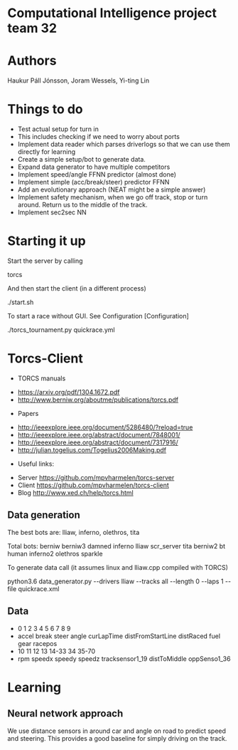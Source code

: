 # Computational Intelligence project team 32

# Authors
Haukur Páll Jónsson, Joram Wessels, Yi-ting Lin

# Things to do
- Test actual setup for turn in
- This includes checking if we need to worry about ports
- Implement data reader which parses driverlogs so that we can use them directly for learning
- Create a simple setup/bot to generate data.
- Expand data generator to have multiple competitors
- Implement speed/angle FFNN predictor (almost done)
- Implement simple (acc/break/steer) predictor FFNN
- Add an evolutionary approach (NEAT might be a simple answer)
- Implement safety mechanism, when we go off track, stop or turn around. Return us to the middle of the track.
- Implement sec2sec NN

# Starting it up
Start the server by calling

  torcs

And then start the client (in a different process)

  ./start.sh

To start a race without GUI. See Configuration [Configuration]

  ./torcs_tournament.py quickrace.yml


# Torcs-Client

- TORCS manuals
* https://arxiv.org/pdf/1304.1672.pdf
* http://www.berniw.org/aboutme/publications/torcs.pdf

- Papers
* http://ieeexplore.ieee.org/document/5286480/?reload=true
* http://ieeexplore.ieee.org/abstract/document/7848001/
* http://ieeexplore.ieee.org/abstract/document/7317916/
* http://julian.togelius.com/Togelius2006Making.pdf

- Useful links:
* Server https://github.com/mpvharmelen/torcs-server
* Client https://github.com/mpvharmelen/torcs-client
* Blog http://www.xed.ch/help/torcs.html

## Data generation
The best bots are: lliaw, inferno, olethros, tita

Total bots:
berniw   berniw3  damned  inferno   lliaw     scr_server  tita
berniw2  bt       human   inferno2  olethros  sparkle

To generate data call (it assumes linux and lliaw.cpp compiled with TORCS)

  python3.6 data_generator.py --drivers lliaw --tracks all --length 0 --laps 1 --file quickrace.xml

## Data
-  0     1     2      3      4             5              6       7    8    9
- accel break steer angle curLapTime distFromStartLine distRaced fuel gear racepos
- 10    11      12    13     14-33             34          35-70
- rpm speedx speedy speedz tracksensor1_19 distToMiddle oppSenso1_36

# Learning

## Neural network approach
We use distance sensors in around car and angle on road to predict speed and steering.
This provides a good baseline for simply driving on the track.
